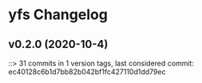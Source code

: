 # yfs Changelog


## v0.2.0 (2020-10-4)


::> 31 commits in 1 version tags, last considered commit: ec40128c6b1d7bb82b042bf1fc427110d1dd79ec
